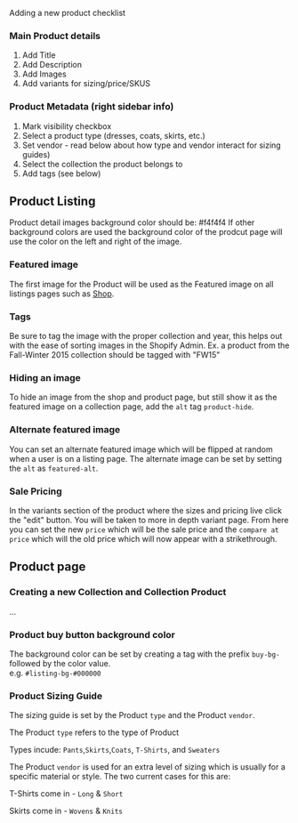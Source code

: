 Adding a new product checklist

### Main Product details
1. Add Title
2. Add Description
3. Add Images
4. Add variants for sizing/price/SKUS

### Product Metadata (right sidebar info)
1. Mark visibility checkbox
2. Select a product type (dresses, coats, skirts, etc.)
3. Set vendor - read below about how type and vendor interact for sizing guides)
4. Select the collection the product belongs to
5. Add tags (see below)

## Product Listing

Product detail images background color should be: #f4f4f4
If other background colors are used the background color of the prodcut page will use the color on the left and right of the image. 

### Featured image

The first image for the Product will be used as the Featured image on all listings pages such as [Shop](https://ohlin.myshopify.com/collections/all).

### Tags
Be sure to tag the image with the proper collection and year, this helps out with the ease of sorting images in the Shopify Admin. Ex. a product from the Fall-Winter 2015 collection should be tagged with "FW15"

### Hiding an image

To hide an image from the shop and product page, but still show it as the
featured image on a collection page, add the `alt` tag `product-hide`.

### Alternate featured image

You can set an alternate featured image which will be flipped at random when a user is on a listing page. The alternate image can be set by setting the `alt` as `featured-alt`.

### Sale Pricing
In the variants section of the product where the sizes and pricing live click the "edit" button. You will be taken to more in depth variant page. From here you can set the new `price` which will be the sale price and the `compare at price` which will the old price which will now appear with a strikethrough.


## Product page

### Creating a new Collection and Collection Product
…

### Product buy button background color

The background color can be set by creating a tag with the prefix `buy-bg-` followed by the color value.  
e.g. `#listing-bg-#000000`

### Product Sizing Guide

The sizing guide is set by the Product `type` and the Product `vendor`.

The Product `type` refers to the type of Product

Types incude: `Pants`,`Skirts`,`Coats`, `T-Shirts`, and `Sweaters`


The Product `vendor` is used for an extra level of sizing which is usually for a specific material or style. The two current cases for this are:

T-Shirts come in - `Long` & `Short`

Skirts come in - `Wovens` & `Knits`
